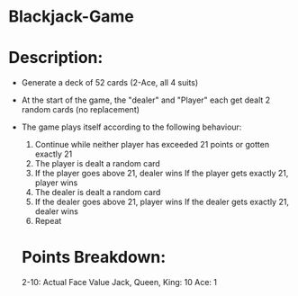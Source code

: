 ﻿# Blackjack-Game
# Description:
- Generate a deck of 52 cards (2-Ace, all 4 suits)
- At the start of the game, the "dealer" and "Player" each get dealt 2 random cards (no replacement)
- The game plays itself according to the following behaviour:
    1. Continue while neither player has exceeded 21 points or gotten exactly 21
    2. The player is dealt a random card
    3. If the player goes above 21, dealer wins
       If the player gets exactly 21, player wins
    4. The dealer is dealt a random card
    5. If the dealer goes above 21, player wins
       If the dealer gets exactly 21, dealer wins
    6. Repeat

  # Points Breakdown:
  2-10: Actual Face Value
  Jack, Queen, King: 10
  Ace: 1

